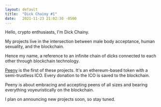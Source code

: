 ```yaml
---
layout: default
title:  "Dick Chainy #1"
date:   2021-11-23 21:02:30 -0500
---
```

Hello, crypto enthusiasts, I'm Dick Chainy.

My projects live in the intersection between male body acceptance, human sexuality, and the blockchain.

Hence my name, a reference to an infinite chain of dicks connected to each other through blockchain technology.

[Peeny](peenytoken.com) is the first of these projects. It's an ethereum-based token with a semi-trustless ICO. Every donation to the ICO is saved to the blockchain.

Peeny is about embracing and accepting peens of all sizes and bearing everything voyeuristically on the blockchain.

I plan on announcing new projects soon, so stay tuned.
